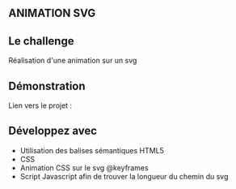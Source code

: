 ## ANIMATION SVG

## Le challenge

Réalisation d'une animation sur un svg

## Démonstration

Lien vers le projet :

## Développez avec

- Utilisation des balises sémantiques HTML5
- CSS
- Animation CSS sur le svg @keyframes
- Script Javascript afin de trouver la longueur du chemin du svg
